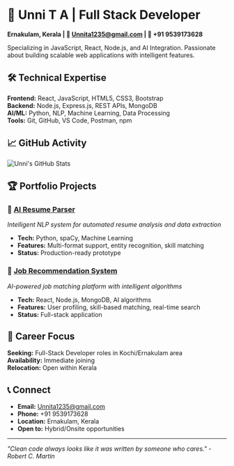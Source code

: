 # 👋 Unni T A | Full Stack Developer

**Ernakulam, Kerala | 📧 Unnita1235@gmail.com | 📱 +91 9539173628**

Specializing in JavaScript, React, Node.js, and AI Integration. Passionate about building scalable web applications with intelligent features.

## 🛠️ Technical Expertise

**Frontend:** React, JavaScript, HTML5, CSS3, Bootstrap  
**Backend:** Node.js, Express.js, REST APIs, MongoDB  
**AI/ML:** Python, NLP, Machine Learning, Data Processing  
**Tools:** Git, GitHub, VS Code, Postman, npm

## 📈 GitHub Activity

![Unni's GitHub Stats](https://github-readme-stats.vercel.app/api?username=unnita1235&show_icons=true&hide_title=true&hide=prs&count_private=true&theme=radical)

## 🏆 Portfolio Projects

### 🤖 [AI Resume Parser](https://github.com/unnita1235/ai-resume-parser) 
*Intelligent NLP system for automated resume analysis and data extraction*
- **Tech:** Python, spaCy, Machine Learning
- **Features:** Multi-format support, entity recognition, skill matching
- **Status:** Production-ready prototype

### 💼 [Job Recommendation System](https://github.com/unnita1235/job-recommendation-system)
*AI-powered job matching platform with intelligent algorithms*
- **Tech:** React, Node.js, MongoDB, AI algorithms
- **Features:** User profiling, skill-based matching, real-time search
- **Status:** Full-stack application

## 🎯 Career Focus

**Seeking:** Full-Stack Developer roles in Kochi/Ernakulam area  
**Availability:** Immediate joining  
**Relocation:** Open within Kerala

## 📞 Connect
- **Email:** Unnita1235@gmail.com
- **Phone:** +91 9539173628  
- **Location:** Ernakulam, Kerala
- **Open to:** Hybrid/Onsite opportunities

---

*"Clean code always looks like it was written by someone who cares." - Robert C. Martin*
